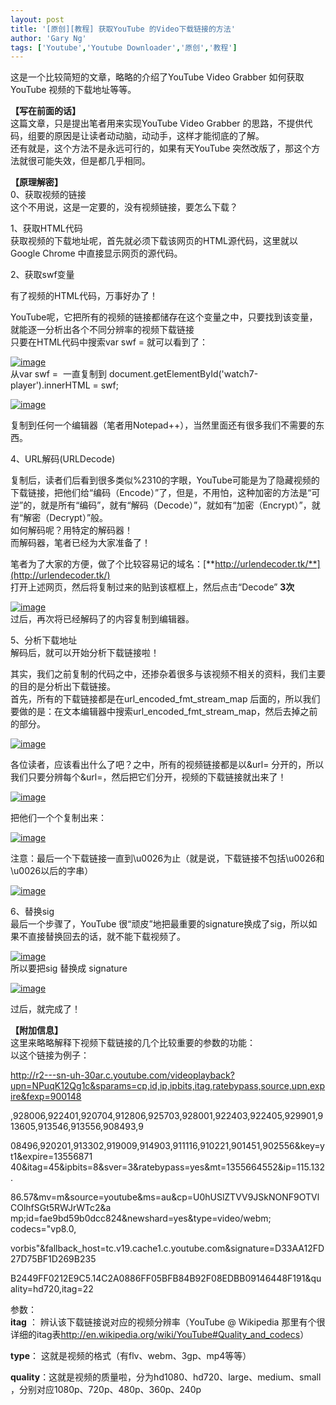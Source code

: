 ```yaml
---
layout: post
title: '[原创][教程] 获取YouTube 的Video下载链接的方法'
author: 'Gary Ng'
tags: ['Youtube','Youtube Downloader','原创','教程']
---
```


这是一个比较简短的文章，略略的介绍了YouTube Video Grabber
如何获取YouTube 视频的下载地址等等。  
  
 **【写在前面的话】**  
 这篇文章，只是提出笔者用来实现YouTube Video Grabber
的思路，不提供代码，组要的原因是让读者动动脑，动动手，这样才能彻底的了解。  
 还有就是，这个方法不是永远可行的，如果有天YouTube
突然改版了，那这个方法就很可能失效，但是都几乎相同。  

<!-- More -->

 **【原理解密】**  
 0、获取视频的链接  
 这个不用说，这是一定要的，没有视频链接，要怎么下载？  
  
 1、获取HTML代码  
 获取视频的下载地址呢，首先就必须下载该网页的HTML源代码，这里就以Google
Chrome 中直接显示网页的源代码。  
  
 2、获取swf变量  
  
 有了视频的HTML代码，万事好办了！  

YouTube呢，它把所有的视频的链接都储存在这个变量之中，只要找到该变量，就能逐一分析出各个不同分辨率的视频下载链接  
 只要在HTML代码中搜索var swf = 就可以看到了：  

[![image](http://lh4.ggpht.com/-_Sxnb6b8M4c/UM3YgT9hkfI/AAAAAAAAC_8/KOmlyJBQJrM/image_thumb.png?imgmax=800 "image")](http://lh5.ggpht.com/-3ah6OC5q6u8/UM3Yfaw28nI/AAAAAAAAC_0/zXGTtIlmEoU/s1600-h/image%25255B2%25255D.png)  
 从var swf =  一直复制到
document.getElementById('watch7-player').innerHTML = swf;  

[![image](http://lh5.ggpht.com/-DOSSrrq6J78/UM3YiBvf_mI/AAAAAAAADAI/BRH4hdP2Hz8/image_thumb%25255B1%25255D.png?imgmax=800 "image")](http://lh5.ggpht.com/-QXQ_2ROdM1U/UM3YhFJ7kxI/AAAAAAAADAA/GgL1NpXMRi0/s1600-h/image%25255B5%25255D.png)  
  

复制到任何一个编辑器（笔者用Notepad++），当然里面还有很多我们不需要的东西。  
  
 4、URL解码(URLDecode)  

复制后，读者们后看到很多类似%2310的字眼，YouTube可能是为了隐藏视频的下载链接，把他们给“编码（Encode）”了，但是，不用怕，这种加密的方法是“可逆”的，就是所有“编码”，就有“解码（Decode）”，就如有“加密（Encrypt）”，就有“解密（Decrypt）”般。  
 如何解码呢？用特定的解码器！  
 而解码器，笔者已经为大家准备了！  

笔者为了大家的方便，做了个比较容易记的域名：[**http://urlendecoder.tk/**](http://urlendecoder.tk/)  
 打开上述网页，然后将复制过来的贴到该框框上，然后点击“Decode” **3次**  

[![image](http://lh6.ggpht.com/-QAgksqCn70Y/UM3YkDN8PrI/AAAAAAAADAc/M8GUJaUXRUs/image_thumb%25255B4%25255D.png?imgmax=800 "image")](http://lh3.ggpht.com/-9RniByKvFP4/UM3YjJShVtI/AAAAAAAADAU/kWQbNh9FgkE/s1600-h/image%25255B10%25255D.png)  
 过后，再次将已经解码了的内容复制到编辑器。  
  
 5、分析下载地址  
 解码后，就可以开始分析下载链接啦！  

其实，我们之前复制的代码之中，还掺杂着很多与该视频不相关的资料，我们主要的目的是分析出下载链接。  
 首先，所有的下载链接都是在url\_encoded\_fmt\_stream\_map
后面的，所以我们要做的是：在文本编辑器中搜索url\_encoded\_fmt\_stream\_map，然后去掉之前的部分。  

[![image](http://lh5.ggpht.com/-xxkUtwUecss/UM3Ymaiut_I/AAAAAAAADAo/bRO_vGYRpCE/image_thumb%25255B5%25255D.png?imgmax=800 "image")](http://lh5.ggpht.com/-LJaCeqxMXoE/UM3YlcIGuLI/AAAAAAAADAg/JXe5YVjdUC4/s1600-h/image%25255B13%25255D.png)  
  
 各位读者，应该看出什么了吧？之中，所有的视频链接都是以&url=
分开的，所以我们只要分辨每个&url=，然后把它们分开，视频的下载链接就出来了！  

[![image](http://lh3.ggpht.com/-PG2DZFQXPAo/UM3YopQ3qVI/AAAAAAAADA4/2SYNhaGtiz8/image_thumb%25255B6%25255D.png?imgmax=800 "image")](http://lh5.ggpht.com/-hBgsvc5lSDQ/UM3YnfYyZoI/AAAAAAAADA0/oxxJe2qbi7o/s1600-h/image%25255B16%25255D.png)  
  
 把他们一个个复制出来：  

[![image](http://lh3.ggpht.com/-SgqgwNlBNoQ/UM3YrD953WI/AAAAAAAADBM/vw2k0EUZWoQ/image_thumb%25255B10%25255D.png?imgmax=800 "image")](http://lh5.ggpht.com/-Ql2AhaPd2q8/UM3YpZd6YAI/AAAAAAAADBA/pUMup-hSEas/s1600-h/image%25255B24%25255D.png)  
  

注意：最后一个下载链接一直到\\u0026为止（就是说，下载链接不包括\\u0026和\\u0026以后的字串）  
  

[![image](http://lh6.ggpht.com/-unk_pjseAwY/UM3YtG-gimI/AAAAAAAADBY/QBeDA-c7m1I/image_thumb%25255B7%25255D.png?imgmax=800 "image")](http://lh5.ggpht.com/-eXU_NWorM2s/UM3YsHeL0RI/AAAAAAAADBU/vzKMVZOS7bY/s1600-h/image%25255B19%25255D.png)  
  
 6、替换sig  
 最后一个步骤了，YouTube
很“顽皮”地把最重要的signature换成了sig，所以如果不直接替换回去的话，就不能下载视频了。  

[![image](http://lh3.ggpht.com/-mBVZieLXSBg/UM3YvZpoXrI/AAAAAAAADBo/z9X20T6gYnc/image_thumb%25255B11%25255D.png?imgmax=800 "image")](http://lh6.ggpht.com/-U2gRXwQOtuI/UM3YuT4DdeI/AAAAAAAADBk/uQrNtDbjlfA/s1600-h/image%25255B27%25255D.png)  
 所以要把sig 替换成 signature  

[![image](http://lh4.ggpht.com/-cZqQboYklMk/UM3YxHy6ifI/AAAAAAAADB4/BjcQ4ouxOH0/image_thumb%25255B12%25255D.png?imgmax=800 "image")](http://lh6.ggpht.com/-tIjmnVjosG0/UM3YwIgkcpI/AAAAAAAADBw/2fi04F7AEAc/s1600-h/image%25255B30%25255D.png)  
  
 过后，就完成了！  
  
 **【附加信息】**  
 这里来略略解释下视频下载链接的几个比较重要的参数的功能：  
 以这个链接为例子：  

http://r2---sn-uh-30ar.c.youtube.com/videoplayback?upn=NPuqK12Qg1c&sparams=cp,id,ip,ipbits,itag,ratebypass,source,upn,expire&fexp=900148  

,928006,922401,920704,912806,925703,928001,922403,922405,929901,913605,913546,913556,908493,9  

08496,920201,913302,919009,914903,911116,910221,901451,902556&key=yt1&expire=13556871  
 40&itag=45&ipbits=8&sver=3&ratebypass=yes&mt=1355664552&ip=115.132.  

86.57&mv=m&source=youtube&ms=au&cp=U0hUSlZTVV9JSkNONF9OTVlCOlhfSGt5RWJrWTc2&a  
 mp;id=fae9bd59b0dcc824&newshard=yes&type=video/webm; codecs="vp8.0,   

vorbis"&fallback\_host=tc.v19.cache1.c.youtube.com&signature=D33AA12FD27D75BF1D269B235  

B2449FF0212E9C5.14C2A0886FF05BFB84B92F08EDBB09146448F191&quality=hd720,itag=22  
  
 参数：  
 **itag** ： 辨认该下载链接说对应的视频分辨率（YouTube @ Wikipedia
那里有个很详细的itag表<http://en.wikipedia.org/wiki/YouTube#Quality_and_codecs>）  
  
 **type**： 这就是视频的格式（有flv、webm、3gp、mp4等等）  
  

**quality**：这就是视频的质量啦，分为hd1080、hd720、large、medium、small
，分别对应1080p、720p、480p、360p、240p  
  

